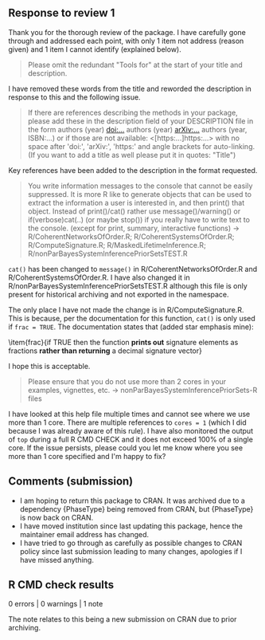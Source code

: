## Response to review 1

Thank you for the thorough review of the package. I have carefully gone through and addressed each point, with only 1 item not address (reason given) and 1 item I cannot identify (explained below).

> Please omit the redundant "Tools for" at the start of your title and description.

I have removed these words from the title and reworded the description in response to this and the following issue.

> If there are references describing the methods in your package, please add these in the description field of your DESCRIPTION file in the form
> authors (year) <doi:...>
> authors (year) <arXiv:...>
> authors (year, ISBN:...)
> or if those are not available: <[https:...]https:...>
> with no space after 'doi:', 'arXiv:', 'https:' and angle brackets for auto-linking. (If you want to add a title as well please put it in quotes: "Title")

Key references have been added to the description in the format requested.

> You write information messages to the console that cannot be easily suppressed.
> It is more R like to generate objects that can be used to extract the information a user is interested in, and then print() that object.
> Instead of print()/cat() rather use message()/warning() or if(verbose)cat(..) (or maybe stop()) if you really have to write text to the console. (except for print, summary, interactive functions)
> -> R/CoherentNetworksOfOrder.R; R/CoherentSystemsOfOrder.R; R/ComputeSignature.R; R/MaskedLifetimeInference.R; R/nonParBayesSystemInferencePriorSetsTEST.R

`cat()` has been changed to `message()` in R/CoherentNetworksOfOrder.R and R/CoherentSystemsOfOrder.R. I have also changed it in R/nonParBayesSystemInferencePriorSetsTEST.R although this file is only present for historical archiving and not exported in the namespace.

The only place I have not made the change is in R/ComputeSignature.R. This is because, per the documentation for this function, `cat()` is only used if `frac = TRUE`. The documentation states that (added star emphasis mine):

\item{frac}{if TRUE then the function **prints out** signature elements as fractions **rather than returning** a decimal signature vector}

I hope this is acceptable.

> Please ensure that you do not use more than 2 cores in your examples, vignettes, etc.
> -> nonParBayesSystemInferencePriorSets-R files

I have looked at this help file multiple times and cannot see where we use more than 1 core. There are multiple references to `cores = 1` (which I did because I was already aware of this rule). I have also monitored the output of `top` during a full R CMD CHECK and it does not exceed 100% of a single core. If the issue persists, please could you let me know where you see more than 1 core specified and I'm happy to fix?

## Comments (submission)

 * I am hoping to return this package to CRAN. It was archived due to a dependency {PhaseType} being removed from CRAN, but {PhaseType} is now back on CRAN.
 * I have moved institution since last updating this package, hence the maintainer email address has changed.
 * I have tried to go through as carefully as possible changes to CRAN policy since last submission leading to many changes, apologies if I have missed anything.

## R CMD check results

0 errors | 0 warnings | 1 note

The note relates to this being a new submission on CRAN due to prior archiving.
